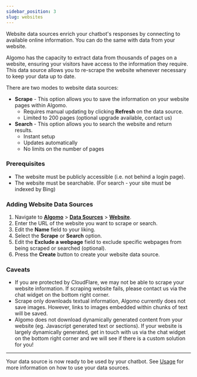 ```yaml
---
sidebar_position: 3
slug: websites
---
```


Website data sources enrich your chatbot's responses by connecting to available online information. You can do the same with data from your website.

Algomo has the capacity to extract data from thousands of pages on a website, ensuring your visitors have access to the information they require.
This data source allows you to re-scrape the website whenever necessary to keep your data up to date.

There are two modes to website data sources:

- **Scrape** - This option allows you to save the information on your website pages within Algomo.
  - Requires manual updating by clicking **Refresh** on the data source.
  - Limited to 200 pages (optional upgrade available, contact us)
- **Search** - This option allows you to search the website and return results.
  - Instant setup
  - Updates automatically
  - No limits on the number of pages

### Prerequisites

- The website must be publicly accessible (i.e. not behind a login page).
- The website must be searchable. (For search - your site must be indexed by Bing)

### Adding Website Data Sources

1. Navigate to [**Algomo**](https://app.algomo.com/) > [**Data Sources**](https:app.algomo.com/data-sources) > [**Website**](https://app.algomo.com/data-sources/create/website).
2. Enter the URL of the website you want to scrape or search.
3. Edit the **Name** field to your liking.
4. Select the **Scrape** or **Search** option.
5. Edit the **Exclude a webpage** field to exclude specific webpages from being scraped or searched (optional).
6. Press the **Create** button to create your website data source.

### Caveats

- If you are protected by CloudFlare, we may not be able to scrape your website information. If scraping website fails, please contact us via the chat widget on the bottom right corner.
- Scrape only downloads textual information, Algomo currently does not save images. However, links to images embedded within chunks of text will be saved.
- Algomo does not download dynamically generated content from your website (eg. Javascript generated text or sections). If your website is largely dynamically generated, get in touch with us via the chat widget on the bottom right corner and we will see if there is a custom solution for you!

---

Your data source is now ready to be used by your chatbot. See [Usage](./#usage) for more information on how to use your data sources.
